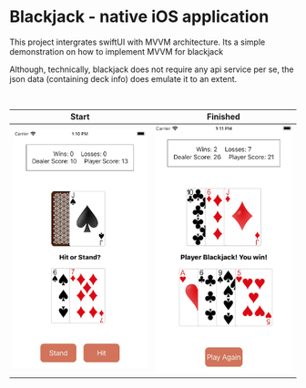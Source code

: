 # Blackjack - native iOS application

This project intergrates swiftUI with MVVM architecture. Its a simple demonstration on how to implement MVVM for blackjack

Although, technically, blackjack does not require any api service per se, the json data (containing deck info) does emulate it to an extent.

<br>

Start            |  Finished
:-------------------------:|:-------------------------:
![](https://github.com/Caldarie/blackjack/blob/master/assets/demo%20pictures/Start.png)  |  ![](https://github.com/Caldarie/blackjack/blob/master/assets/demo%20pictures/Finish.png)
